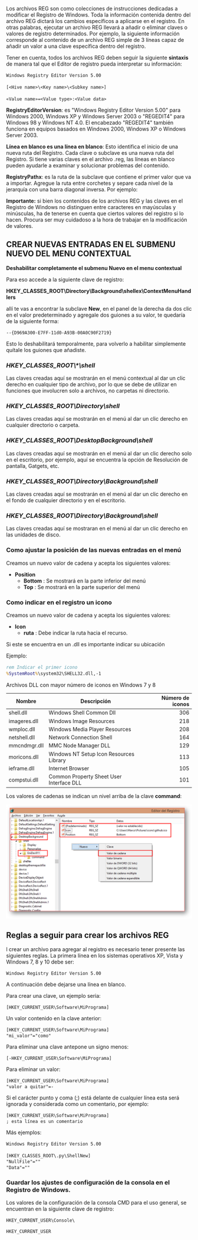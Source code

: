 Los archivos REG son como colecciones de instrucciones dedicadas a modificar el Registro de Windows. Toda la información contenida dentro del archivo REG dictará los cambios específicos a aplicarse en el registro. En otras palabras, ejecutar un archivo REG llevará a añadir o eliminar claves o valores de registro determinados. Por ejemplo, la siguiente información corresponde al contenido de un archivo REG simple de 3 líneas capaz de añadir un valor a una clave específica dentro del registro. 

Tener en cuenta, todos los archivos REG deben seguir la siguiente **sintaxis** de manera tal que el Editor de registro pueda interpretar su información:


```
Windows Registry Editor Version 5.00

[<Hive name>\<Key name>\<Subkey name>]

«Value name»=<Value type>:<Value data>
```


**RegistryEditorVersion**:  es "Windows Registry Editor Version 5.00" para Windows 2000, Windows XP y Windows Server 2003 o "REGEDIT4" para Windows 98 y Windows NT 4.0. El encabezado "REGEDIT4" también funciona en equipos basados en Windows 2000, Windows XP o Windows Server 2003.


**Línea en blanco es una línea en blanco**: Esto identifica el inicio de una nueva ruta del Registro. Cada clave o subclave es una nueva ruta del Registro. Si tiene varias claves en el archivo .reg, las líneas en blanco pueden ayudarle a examinar y solucionar problemas del contenido.


**RegistryPathx**: es la ruta de la subclave que contiene el primer valor que va a importar. Agregue la ruta entre corchetes y separe cada nivel de la jerarquía con una barra diagonal inversa. Por ejemplo:


**Importante:** si bien los contenidos de los archivos REG y las claves en el Registro de Windows no distinguen entre caracteres en mayúsculas y minúsculas, ha de tenerse en cuenta que ciertos valores del registro si lo hacen. Procura ser muy cuidadoso a la hora de trabajar en la modificación de valores.


## CREAR NUEVAS ENTRADAS EN EL SUBMENU NUEVO DEL MENU CONTEXTUAL

**Deshabilitar completamente el submenu Nuevo en el menu contextual**

Para eso accede a la siguiente clave de registro:

**HKEY_CLASSES_ROOT\Directory\Background\shellex\ContextMenuHandlers**

allí te vas a encontrar la subclave **New**, en el panel de la derecha da dos clic en el valor predeterminado y agregale dos guiones a su valor, te quedaría de la siguiente forma:

```
--{D969A300-E7FF-11d0-A93B-00A0C90F2719}
```

Esto lo deshabilitará temporalmente, para volverlo a habilitar simplemente quítale los guiones que añadiste.





### *HKEY_CLASSES_ROOT\\\*\\shell*

Las claves creadas aquí se mostrarán en el menú contextual al dar un clic derecho en cualquier tipo de archivo, por lo que se debe de utilizar en funciones que involucren solo a archivos, no carpetas ni directorio.


### *HKEY_CLASSES_ROOT\\Directory\\shell*

Las claves creadas aquí se mostrarán en el menú al dar un clic derecho en cualquier directorio o carpeta.


### *HKEY_CLASSES_ROOT\\DesktopBackground\\shell*

Las claves creadas aquí se mostrarán en el menú al dar un clic derecho solo en el escritorio, por ejemplo, aquí se encuentra la opción de Resolución de pantalla, Gatgets, etc.


### *HKEY_CLASSES_ROOT\\Directory\\Background\\shell*

Las claves creadas aquí se mostrarán en el menú al dar un clic derecho en el fondo de cualquier directorio y en el escritorio.


### *HKEY_CLASSES_ROOT\\Directory\\Background\\shell*

Las claves creadas aquí se mostraran en el menú al dar un clic derecho en las unidades de disco.



### Como ajustar la posición de las nuevas entradas en el menú

Creamos un nuevo valor de cadena y acepta los siguientes valores:

- **Position**
	+ **Bottom** : Se mostrará en la parte inferior del menú
	+ **Top** : Se mostrará en la parte superior del menú


### Como indicar en el registro un icono

Creamos un nuevo valor de cadena y acepta los siguientes valores:

- **Icon**
	+ **ruta** : Debe indicar la ruta hacia el recurso. 


Si este se encuentra en un .dll es importante indicar su ubicación

Ejemplo: 

```bat
rem Indicar el primer icono
%SystemRoot%\system32\SHELL32.dll,-1
```


Archivos DLL con mayor número de iconos en Windows 7 y 8


|Nombre|Descripción|Número de iconos|
|------|-----------|---------------:|
|shell.dll|Windows Shell Common Dll|306|
|imageres.dll|Windows Image Resources|218|
|wmploc.dll|Windows Media Player Resources|208|
|netshell.dll|Network Connection Shell|164|
|mmcndmgr.dll|MMC Node Manager DLL|129|
|moricons.dll|Windows NT Setup Icon Resources Library|113|
|ieframe.dll|Internet Browser|105|
|compstui.dll|Common Property Sheet User Interface DLL|101|



Los valores de cadenas se indican un nivel arriba de la clave **command**:

<p align="center">
 <img src="assets/img/regedit_desktopbg.png">
</p>



## Reglas a seguir para crear los archivos REG

l crear un archivo para agregar al registro es necesario tener presente las siguientes reglas.
La primera línea en los sistemas operativos XP, Vista y Windows 7, 8 y 10 debe ser:

```
Windows Registry Editor Version 5.00
```

A continuación debe dejarse una línea en blanco.

Para crear una clave, un ejemplo seria:

```
[HKEY_CURRENT_USER\Software\MiPrograma]
```


Un valor contenido en la clave anterior:

```
[HKEY_CURRENT_USER\Software\MiPrograma]
"mi_valor"="como"
```

Para eliminar una clave antepone un signo menos:

```
[-HKEY_CURRENT_USER\Software\MiPrograma]
```

Para eliminar un valor:

```
[HKEY_CURRENT_USER\Software\MiPrograma]
"valor a quitar"=-
```


Si el carácter punto y coma (;) está delante de cualquier línea esta será ignorada y considerada como un comentario, por ejemplo:

```
[HKEY_CURRENT_USER\Software\MiPrograma]
; esta línea es un comentario
```


Más ejemplos:  

```
Windows Registry Editor Version 5.00

[HKEY_CLASSES_ROOT\.py\ShellNew]
"NullFile"=""
"Data"=""
```


### Guardar los ajustes de configuración de la consola en el Registro de Windows.


Los valores de la configuración de la consola CMD para el uso general, se encuentran en la siguiente clave de registro: 



```
HKEY_CURRENT_USER\Console\
```

```
HKEY_CURRENT_USER 
```
